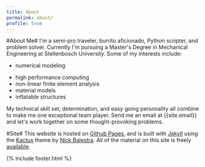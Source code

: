 ```yaml
---
title: About
permalink: about/
profile: true
---
```


#About Me#
I'm a semi-pro traveler, burrito aficionado, Python scripter, and problem solver. Currently I'm pursuing a Master's Degree in Mechanical Engineering at Stellenbosch University. Some of my interests include:<ul><li>numerical modeling</li>  

<li>high performance computing</li>  

<li>non-linear finite element analysis</li>  

<li>material models</li>  

<li>inflatable structures</li>
</ul>  

My technical skill set, determination, and easy going personality all combine to make me one exceptional team player. Send me an email at {{site.email}} and let's work together on some thought-provoking problems.

#Site#
This website is hosted on [Github Pages](https://pages.github.com), and is built with [Jekyll](https://jekyllrb.com/) using the [Kactus](https://github.com/nickbalestra/kactus) theme by [Nick Balestra](http://nick.balestra.ch). All of the material on this site is freely [available](https://github.com/cjekel/cjekel.github.io).

{% include footer.html %}